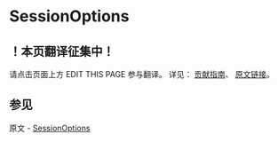 # SessionOptions

## ！本页翻译征集中！

请点击页面上方 EDIT THIS PAGE 参与翻译。
详见：
[贡献指南]( https://github.com/JinMuInfo/MongoDB-Manual-zh/blob/master/CONTRIBUTING.md )、
[原文链接](  https://docs.mongodb.com/manual/reference/method/SessionOptions/  )。

## 参见

原文 - [SessionOptions]( https://docs.mongodb.com/manual/reference/method/SessionOptions/ )

